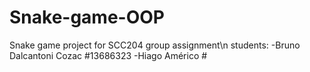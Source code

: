 # Snake-game-OOP
Snake game project for SCC204 group assignment\n
students:
-Bruno Dalcantoni Cozac #13686323
-Hiago Américo #
